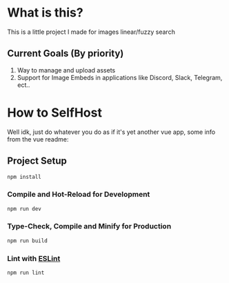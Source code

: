# What is this?
This is a little project I made for images linear/fuzzy search

## Current Goals (By priority)
1. Way to manage and upload assets
2. Support for Image Embeds in applications like Discord, Slack, Telegram, ect..

# How to SelfHost
Well idk, just do whatever you do as if it's yet another vue app, some info from the vue readme:


## Project Setup

```sh
npm install
```

### Compile and Hot-Reload for Development

```sh
npm run dev
```

### Type-Check, Compile and Minify for Production

```sh
npm run build
```

### Lint with [ESLint](https://eslint.org/)

```sh
npm run lint
```
